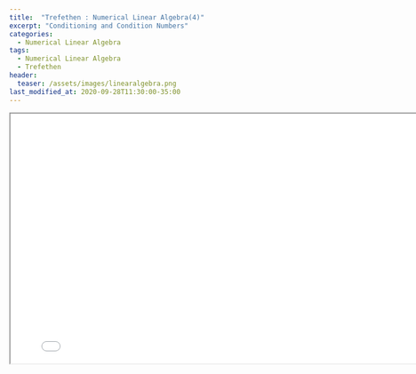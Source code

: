 ```yaml
---
title:  "Trefethen : Numerical Linear Algebra(4)"
excerpt: "Conditioning and Condition Numbers"
categories:
  - Numerical Linear Algebra
tags:
  - Numerical Linear Algebra
  - Trefethen
header:
  teaser: /assets/images/linearalgebra.png
last_modified_at: 2020-09-28T11:30:00-35:00
---
```


<iframe src = "/ViewerJS/#../assets/pdf/Lecture 12. Conditioning and Condition Numbers.pdf" width='800' height='450' allowfullscreen webkitallowfullscreen></iframe>